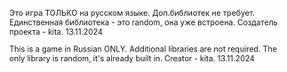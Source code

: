 Это игра ТОЛЬКО на русском языке. Доп.библиотек не требует. Единственная библиотека - это random, она уже встроена.
Создатель проекта - kita. 13.11.2024

This is a game in Russian ONLY. Additional libraries are not required. The only library is random, it's already built in.
Creator -  kita. 13.11.2024
